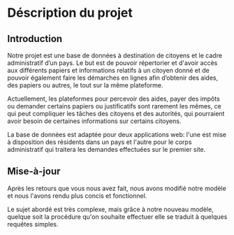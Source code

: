 # Déscription du projet

## Introduction

Notre projet est une base de données à destination de citoyens et le cadre administratif d’un pays.
Le but est de pouvoir répertorier et d'avoir accès aux différents papiers et informations relatifs à un citoyen donné
et de pouvoir également faire les démarches en lignes afin d’obtenir des aides, des papiers ou autres, le tout sur la même plateforme.

Actuellement, les plateformes pour percevoir des aides, payer des impôts ou demander certains papiers ou justificatifs
sont rarement les mêmes, ce qui peut compliquer les tâches des citoyens et des autorités, qui pourraient avoir besoin de
certaines informations sur certains citoyens.

La base de données est adaptée pour deux applications web: l'une est mise à disposition des résidents dans un pays et l'autre
pour le corps administratif qui traitera les demandes effectuées sur le premier site.

## Mise-à-jour

Après les retours que vous nous avez fait, nous avons modifié notre modèle
et nous l'avons rendu plus concis et fonctionnel.

Le sujet abordé est très complexe, mais grâce à notre nouveau modèle, quelque soit la procédure
qu'on souhaite effectuer elle se traduit à quelques requêtes simples.